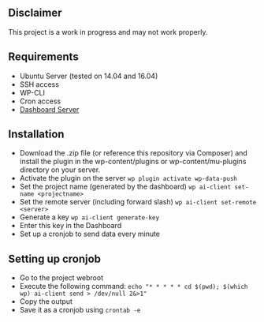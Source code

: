 ## Disclaimer
This project is a work in progress and may not work properly.

## Requirements
- Ubuntu Server (tested on 14.04 and 16.04)
- SSH access
- WP-CLI
- Cron access
- [Dashboard Server][intranet-dashboard]

## Installation
- Download the .zip file (or reference this repository via Composer) and install the plugin in the wp-content/plugins or wp-content/mu-plugins directory on your server.
- Activate the plugin on the server `wp plugin activate wp-data-push`
- Set the project name (generated by the dashboard) `wp ai-client set-name <projectname>`
- Set the remote server (including forward slash) `wp ai-client set-remote <server>`
- Generate a key `wp ai-client generate-key`
- Enter this key in the Dashboard
- Set up a cronjob to send data every minute

## Setting up cronjob
- Go to the project webroot
- Execute the following command:
`echo "* * * * * cd $(pwd); $(which wp) ai-client send > /dev/null 2&>1"`
- Copy the output
- Save it as a cronjob using `crontab -e`

[intranet-dashboard]: https://github.com/Mike-Hermans/intranet-dashboard
